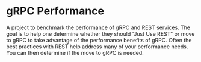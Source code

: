 # gRPC Performance

A project to benchmark the performance of gRPC and REST services.  The goal is to help one determine whether they should "Just Use REST" or move to gRPC to take advantage of the performance benefits of gRPC.  Often the best practices with REST help address many of your performance needs.  You can then determine if the move to gRPC is needed.
